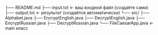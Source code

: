├── README.md
├── input.txt    ← ваш входной файл (создаёте сами)
├── output.txt   ← результат (создаётся автоматически)
└── src/
    ├── Alphabet.java
    ├── EncryptEnglish.java
    ├── DecryptEnglish.java
    ├── EncryptRussian.java
    ├── DecryptRussian.java
    └── FileCaesarApp.java  ← main класс
